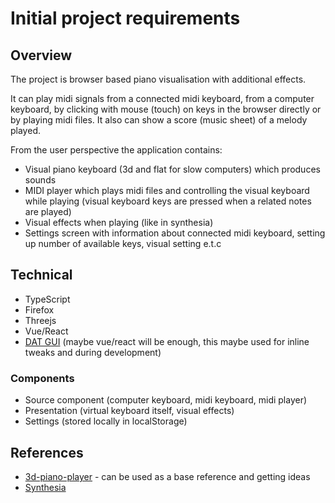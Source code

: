 # Initial project requirements

## Overview

The project is browser based piano visualisation with additional effects. 

It can play midi signals from a connected midi keyboard, from a computer keyboard, by clicking with mouse (touch) on keys in the browser directly or by playing midi files. It also can show a score (music sheet) of a melody played.

From the user perspective the application contains:
 
 - Visual piano keyboard (3d and flat for slow computers) which produces sounds
 - MIDI player which plays midi files and controlling the visual keyboard while playing (visual keyboard keys are pressed when a related notes are played)
 - Visual effects when playing (like in synthesia)
 - Settings screen with information about connected midi keyboard, setting up number of available keys, visual setting e.t.c

## Technical
 
 - TypeScript
 - Firefox
 - Threejs
 - Vue/React
 - [DAT GUI](https://github.com/dataarts/dat.gui) (maybe vue/react will be enough, this maybe used for inline tweaks and during development)
 
### Components

 - Source component (computer keyboard, midi keyboard, midi player)
 - Presentation (virtual keyboard itself, visual effects)
 - Settings (stored locally in localStorage)

## References 

- [3d-piano-player](https://www.borjamorales.com/3d-piano-player/) - can be used as a base reference and getting ideas
- [Synthesia](https://synthesia.app)
 
